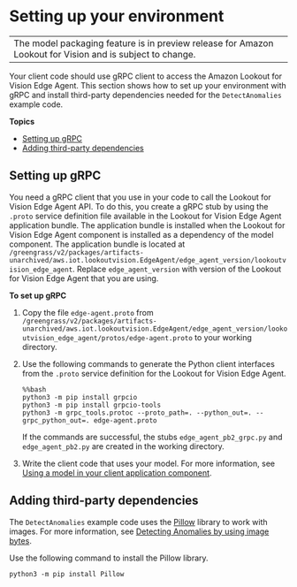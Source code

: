 # Setting up your environment<a name="edge-client-application-setup-environment"></a>


|  | 
| --- |
| The model packaging feature is in preview release for Amazon Lookout for Vision and is subject to change\. | 

Your client code should use gRPC client to access the Amazon Lookout for Vision Edge Agent\. This section shows how to set up your environment with gRPC and install third\-party dependencies needed for the `DetectAnomalies` example code\. 

**Topics**
+ [Setting up gRPC](#edge-client-application-create-stub)
+ [Adding third\-party dependencies](#edge-client-application-3rd-party)

## Setting up gRPC<a name="edge-client-application-create-stub"></a>

 You need a gRPC client that you use in your code to call the Lookout for Vision Edge Agent API\. To do this, you create a gRPC stub by using the `.proto` service definition file available in the Lookout for Vision Edge Agent application bundle\. The application bundle is installed when the Lookout for Vision Edge Agent component is installed as a dependency of the model component\. The application bundle is located at `/greengrass/v2/packages/artifacts-unarchived/aws.iot.lookoutvision.EdgeAgent/edge_agent_version/lookoutvision_edge_agent`\. Replace `edge_agent_version` with version of the Lookout for Vision Edge Agent that you are using\.

**To set up gRPC**

1. Copy the file `edge-agent.proto` from `/greengrass/v2/packages/artifacts-unarchived/aws.iot.lookoutvision.EdgeAgent/edge_agent_version/lookoutvision_edge_agent/protos/edge-agent.proto` to your working directory\. 

1. Use the following commands to generate the Python client interfaces from the `.proto` service definition for the Lookout for Vision Edge Agent\.

   ```
   %%bash
   python3 -m pip install grpcio
   python3 -m pip install grpcio-tools
   python3 -m grpc_tools.protoc --proto_path=. --python_out=. --grpc_python_out=. edge-agent.proto
   ```

   If the commands are successful, the stubs `edge_agent_pb2_grpc.py` and `edge_agent_pb2.py` are created in the working directory\.

1. Write the client code that uses your model\. For more information, see [Using a model in your client application component](inference-using-model.md)\.

## Adding third\-party dependencies<a name="edge-client-application-3rd-party"></a>

The `DetectAnomalies` example code uses the [Pillow](https://python-pillow.org/) library to work with images\. For more information, see [Detecting Anomalies by using image bytes](inference-using-model.md#client-application-overview-detect-anomalies-image-bytes)\.

Use the following command to install the Pillow library\. 

```
python3 -m pip install Pillow
```